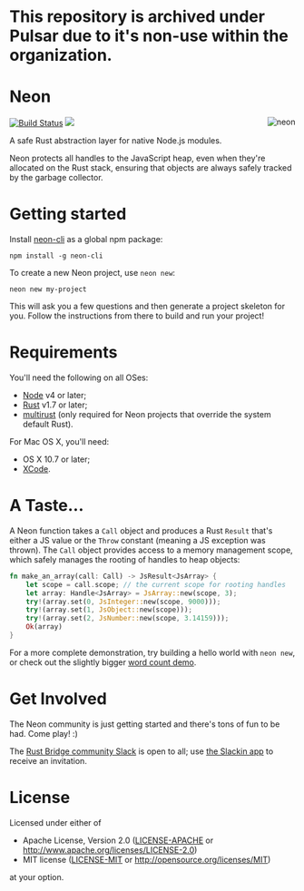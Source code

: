 # This repository is archived under Pulsar due to it's non-use within the organization.

# Neon

<img align="right" src="neon.jpg" alt="neon"/>

[![Build Status](https://travis-ci.org/rustbridge/neon.svg?branch=master)](https://travis-ci.org/rustbridge/neon)
[![](http://meritbadge.herokuapp.com/neon)](https://crates.io/crates/neon)

A safe Rust abstraction layer for native Node.js modules.

Neon protects all handles to the JavaScript heap, even when they're allocated on the Rust stack, ensuring that objects are always safely tracked by the garbage collector.

# Getting started

Install [neon-cli](https://github.com/rustbridge/neon-cli) as a global npm package:

```
npm install -g neon-cli
```

To create a new Neon project, use `neon new`:

```
neon new my-project
```

This will ask you a few questions and then generate a project skeleton for you. Follow the instructions from there to build and run your project!

# Requirements

You'll need the following on all OSes:

* [Node](http://nodejs.org) v4 or later;
* [Rust](http://rust-lang.org) v1.7 or later;
* [multirust](https://github.com/brson/multirust) (only required for Neon projects that override the system default Rust).

For Mac OS X, you'll need:

* OS X 10.7 or later;
* [XCode](https://developer.apple.com/xcode/download/).

# A Taste...

A Neon function takes a `Call` object and produces a Rust `Result` that's either a JS value or the `Throw` constant (meaning a JS exception was thrown). The `Call` object provides access to a memory management scope, which safely manages the rooting of handles to heap objects:

```rust
fn make_an_array(call: Call) -> JsResult<JsArray> {
    let scope = call.scope; // the current scope for rooting handles
    let array: Handle<JsArray> = JsArray::new(scope, 3);
    try!(array.set(0, JsInteger::new(scope, 9000)));
    try!(array.set(1, JsObject::new(scope)));
    try!(array.set(2, JsNumber::new(scope, 3.14159)));
    Ok(array)
}
```

For a more complete demonstration, try building a hello world with `neon new`, or check out the slightly bigger [word count demo](https://github.com/dherman/wc-demo).

# Get Involved

The Neon community is just getting started and there's tons of fun to be had. Come play! :)

The [Rust Bridge community Slack](http://rustbridge.slack.com) is open to all; use [the Slackin app](http://rustbridge-community-slackin.herokuapp.com) to receive an invitation.

# License

Licensed under either of

 * Apache License, Version 2.0 ([LICENSE-APACHE](LICENSE-APACHE) or http://www.apache.org/licenses/LICENSE-2.0)
 * MIT license ([LICENSE-MIT](LICENSE-MIT) or http://opensource.org/licenses/MIT)

at your option.
